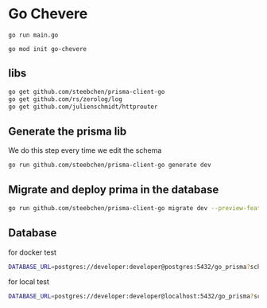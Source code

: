 # Go Chevere

`go run main.go`

`go mod init go-chevere`

## libs

```bash
go get github.com/steebchen/prisma-client-go
go get github.com/rs/zerolog/log
go get github.com/julienschmidt/httprouter
```

## Generate the prisma lib

We do this step every time we edit the schema

```bash
go run github.com/steebchen/prisma-client-go generate dev
```

## Migrate and deploy prima in the database

```bash
go run github.com/steebchen/prisma-client-go migrate dev --preview-feature --create-only
```

## Database

for docker test

```bash
DATABASE_URL=postgres://developer:developer@postgres:5432/go_prisma?schema=public
```

for local test

```bash
DATABASE_URL=postgres://developer:developer@localhost:5432/go_prisma?schema=public
```
